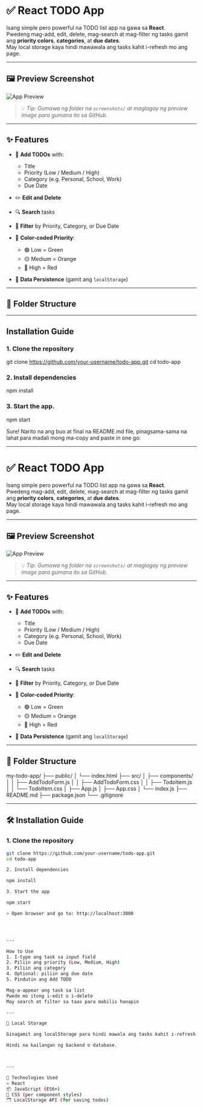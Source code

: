 # ✅ React TODO App

Isang simple pero powerful na TODO list app na gawa sa **React**.  
Pwedeng mag-add, edit, delete, mag-search at mag-filter ng tasks gamit ang **priority colors**, **categories**, at **due dates**.  
May local storage kaya hindi mawawala ang tasks kahit i-refresh mo ang page.

---

## 🖼️ Preview Screenshot

![App Preview](./screenshots/todo-preview.png)

> 💡 *Tip: Gumawa ng folder na `screenshots/` at maglagay ng preview image para gumana ito sa GitHub.*

---

## ✨ Features

- 📝 **Add TODOs** with:
  - Title
  - Priority (Low / Medium / High)
  - Category (e.g. Personal, School, Work)
  - Due Date

- ✏️ **Edit and Delete**
- 🔍 **Search** tasks
- 📁 **Filter** by Priority, Category, or Due Date
- 🎨 **Color-coded Priority**:
  - 🟢 Low = Green
  - 🟡 Medium = Orange
  - 🔴 High = Red
- 💾 **Data Persistence** (gamit ang `localStorage`)

---

## 📂 Folder Structure

---

## Installation Guide

### 1. Clone the repository

git clone https://github.com/your-username/todo-app.git
cd todo-app

### 2. Install dependencies 
npm install

### 3. Start the app.
npm start

Sure! Narito na ang buo at final na README.md file, pinagsama-sama na lahat para madali mong ma-copy and paste in one go:


---

# ✅ React TODO App

Isang simple pero powerful na TODO list app na gawa sa **React**.  
Pwedeng mag-add, edit, delete, mag-search at mag-filter ng tasks gamit ang **priority colors**, **categories**, at **due dates**.  
May local storage kaya hindi mawawala ang tasks kahit i-refresh mo ang page.

---

## 🖼️ Preview Screenshot

![App Preview](./screenshots/todo-preview.png)

> 💡 *Tip: Gumawa ng folder na `screenshots/` at maglagay ng preview image para gumana ito sa GitHub.*

---

## ✨ Features

- 📝 **Add TODOs** with:
  - Title
  - Priority (Low / Medium / High)
  - Category (e.g. Personal, School, Work)
  - Due Date

- ✏️ **Edit and Delete**
- 🔍 **Search** tasks
- 📁 **Filter** by Priority, Category, or Due Date
- 🎨 **Color-coded Priority**:
  - 🟢 Low = Green
  - 🟡 Medium = Orange
  - 🔴 High = Red
- 💾 **Data Persistence** (gamit ang `localStorage`)

---

## 📂 Folder Structure

my-todo-app/ ├── public/ │   └── index.html ├── src/ │   ├── components/ │   │   ├── AddTodoForm.js │   │   ├── AddTodoForm.css │   │   ├── TodoItem.js │   │   └── TodoItem.css │   ├── App.js │   ├── App.css │   └── index.js ├── README.md ├── package.json └── .gitignore

---

## 🛠️ Installation Guide

### 1. Clone the repository

```bash
git clone https://github.com/your-username/todo-app.git
cd todo-app

2. Install dependencies

npm install

3. Start the app

npm start

> Open browser and go to: http://localhost:3000




---

How to Use
1. I-type ang task sa input field
2. Piliin ang priority (Low, Medium, High)
3. Piliin ang category
4. Optional: piliin ang due date
5. Pindutin ang Add TODO

Mag-a-appear ang task sa list
Pwede mo itong i-edit o i-delete
May search at filter sa taas para mabilis hanapin

---

💾 Local Storage

Ginagamit ang localStorage para hindi mawala ang tasks kahit i-refresh mo ang browser.

Hindi na kailangan ng backend o database.



---

🧱 Technologies Used
⚛️ React
📦 JavaScript (ES6+)
🎨 CSS (per component styles)
🗂 LocalStorage API (for saving todos)

